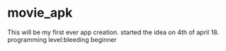 # movie_apk
This will be my first ever app creation.
started the idea on 4th of april 18.
programming level:bleeding beginner
